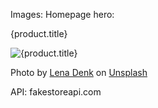 Images: 
Homepage hero:             <p key={product.id}>{product.title}</p>
            <img src={product.image} alt={product.title} />

Photo by <a href="https://unsplash.com/@lenadenk?utm_content=creditCopyText&utm_medium=referral&utm_source=unsplash">Lena Denk</a> on <a href="https://unsplash.com/photos/vO_RghTzvxE?utm_content=creditCopyText&utm_medium=referral&utm_source=unsplash">Unsplash</a>
  

API: fakestoreapi.com
